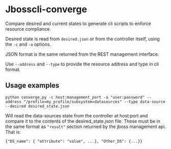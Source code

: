 Jbosscli-converge
=================

Compare desired and current states to generate cli scripts to enforce
resource compliance.

Desired state is read from `desired.json` or from the controller itself,
using the `-c` and `-a` options.

JSON format is the same returned from the REST management interface.

Use `--address` and `--type` to provide the resource address and type in
cli format.


Usage examples
--------------

`python converge.py -c host:management_port -a "user:password"
--address "/profile=my_profile/subsystem=datasources" --type data-source
--desired desired_state.json`

Will read the data-sources state from the controller at host:port and compare
it to the contents of the desired_state.json file. These must be in the same 
format as `"result"` section returned by the jboss management api. That is:

`{"DS_name": { "attribute": "value", ...}, "Other_DS": {...}}`
